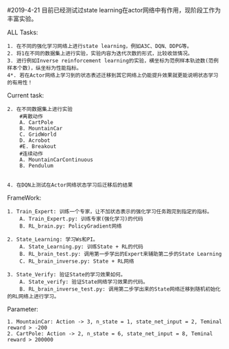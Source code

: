 #2019-4-21
目前已经测试过state learning在actor网络中有作用，现阶段工作为丰富实验。

ALL Tasks:

    1. 在不同的强化学习网络上进行state learning，例如A3C、DQN、DDPG等。
    2. 将1在不同的数据集上进行实验，实验内容为迭代次数的形式，比较收敛情况。
    3. 进行例如Inverse reinforcement learning的实验，横坐标为范例样本轨迹数(范例样本个数)，纵坐标为性能指标。
    4*. 若在Actor网络上学习到的状态表述迁移到其它网络上仍能提升效果就更能说明状态学习的有用性！
    
Current task:
    
    2. 在不同数据集上进行实验
        #离散动作
        A. CartPole
        B. MountainCar
        C. GridWorld
        D. Acrobot
        #E. Breakout
        #连续动作
        A. MountainCarContinuous
        B. Pendulum
        
        
    4. 在DQN上测试在Actor网络状态学习后迁移后的结果
    
    
FrameWork:
    
    1. Train_Expert: 训练一个专家，让不加状态表示的强化学习任务跑完到指定的指标。
        A. Train_Expert.py: 训练专家(强化学习)的代码
        B. RL_brain.py: PolicyGradient网络
        
    2. State_Learning: 学习Ws和PI。
        A. State_Learning.py: 训练State + RL的代码
        B. RL_brain_test.py: 调用第一步学出的Expert来辅助第二步的State Learning
        C. RL_brain_inverse.py: State + RL网络
        
    3. State_Verify: 验证State的学习效果如何。
        A. State_verify: 验证State网络学习效果的代码。
        B. RL_brain_inverse_test.py: 调用第二步学出来的State网络迁移到随机初始化的RL网络上进行学习。
    
    
Parameter:
    
    1. MountainCar: Action -> 3, n_state = 1, state_net_input = 2, Teminal reward > -200
    2. CartPole: Action -> 2, n_state = 6, state_net_input = 8, Teminal reward > 200000